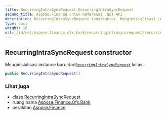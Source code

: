 ```yaml
---
title: RecurringIntraSyncRequest.RecurringIntraSyncRequest
second_title: Aspose.Finance untuk Referensi .NET API
description: RecurringIntraSyncRequest konstruktor. Menginisialisasi instance baru dariRecurringIntraSyncRequest kelas.
type: docs
weight: 10
url: /id/net/aspose.finance.ofx.bank/recurringintrasyncrequest/recurringintrasyncrequest/
---
```

## RecurringIntraSyncRequest constructor

Menginisialisasi instance baru dari[`RecurringIntraSyncRequest`](../) kelas.

```csharp
public RecurringIntraSyncRequest()
```

### Lihat juga

* class [RecurringIntraSyncRequest](../)
* ruang nama [Aspose.Finance.Ofx.Bank](../../recurringintrasyncrequest/)
* perakitan [Aspose.Finance](../../../)


